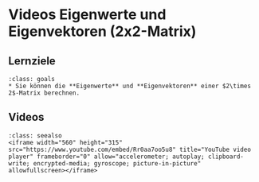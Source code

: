 # Videos Eigenwerte und Eigenvektoren (2x2-Matrix)

## Lernziele

```{admonition} Lernziele
:class: goals
* Sie können die **Eigenwerte** und **Eigenvektoren** einer $2\times 2$-Matrix berechnen.
```

## Videos

```{admonition} Video
:class: seealso
<iframe width="560" height="315" src="https://www.youtube.com/embed/Rr0aa7oo5u8" title="YouTube video player" frameborder="0" allow="accelerometer; autoplay; clipboard-write; encrypted-media; gyroscope; picture-in-picture" allowfullscreen></iframe>
```
